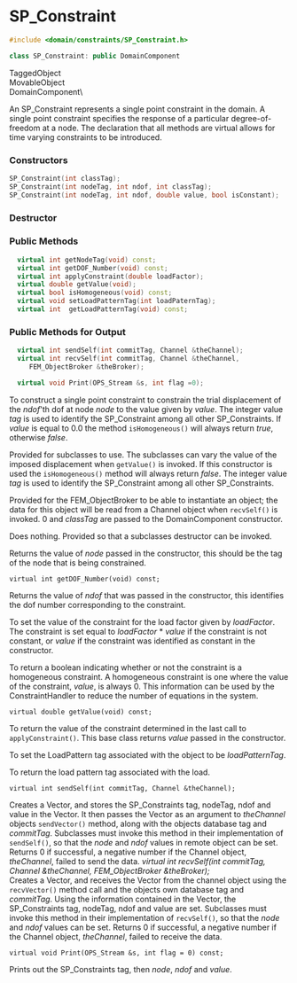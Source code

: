 # SP_Constraint 

```cpp
#include <domain/constraints/SP_Constraint.h>

class SP_Constraint: public DomainComponent
```

TaggedObject\
MovableObject\
DomainComponent\


An SP_Constraint represents a single point constraint in the domain. A
single point constraint specifies the response of a particular
degree-of-freedom at a node. The declaration that all methods are
virtual allows for time varying constraints to be introduced.

### Constructors

```cpp
SP_Constraint(int classTag);        
SP_Constraint(int nodeTag, int ndof, int classTag);    
SP_Constraint(int nodeTag, int ndof, double value, bool isConstant);
```



### Destructor


### Public Methods

```cpp
  virtual int getNodeTag(void) const;
  virtual int getDOF_Number(void) const;
  virtual int applyConstraint(double loadFactor);    
  virtual double getValue(void);
  virtual bool isHomogeneous(void) const;
  virtual void setLoadPatternTag(int loadPaternTag);
  virtual int  getLoadPatternTag(void) const;
``` 

### Public Methods for Output

```cpp
  virtual int sendSelf(int commitTag, Channel &theChannel);
  virtual int recvSelf(int commitTag, Channel &theChannel, 
     FEM_ObjectBroker &theBroker);

  virtual void Print(OPS_Stream &s, int flag =0);
```

To construct a single point constraint to constrain the trial
displacement of the *ndof*'th dof at node *node* to the value given by
*value*. The integer value *tag* is used to identify the SP_Constraint
among all other SP_Constraints. If *value* is equal to $0.0$ the method
`isHomogeneous()` will always return *true*, otherwise *false*.

Provided for subclasses to use. The subclasses can vary the value of the
imposed displacement when `getValue()` is invoked. If this constructor
is used the `isHomogeneous()` method will always return *false*. The
integer value *tag* is used to identify the SP_Constraint among all
other SP_Constraints.

Provided for the FEM_ObjectBroker to be able to instantiate an object;
the data for this object will be read from a Channel object when
`recvSelf()` is invoked. $0$ and *classTag* are passed to the
DomainComponent constructor.


Does nothing. Provided so that a subclasses destructor can be invoked.


Returns the value of *node* passed in the constructor, this should be
the tag of the node that is being constrained.

```{.cpp}
virtual int getDOF_Number(void) const;
```

Returns the value of *ndof* that was passed in the constructor, this
identifies the dof number corresponding to the constraint.

To set the value of the constraint for the load factor given by
*loadFactor*. The constraint is set equal to *loadFactor* \* *value* if
the constraint is not constant, or *value* if the constraint was
identified as constant in the constructor.

To return a boolean indicating whether or not the constraint is a
homogeneous constraint. A homogeneous constraint is one where the value
of the constraint, *value*, is always $0$. This information can be used
by the ConstraintHandler to reduce the number of equations in the
system.

```{.cpp}
virtual double getValue(void) const;
```

To return the value of the constraint determined in the last call to
`applyConstraint()`. This base class returns *value* passed in the
constructor.

To set the LoadPattern tag associated with the object to be
*loadPatternTag*.

To return the load pattern tag associated with the load.

```{.cpp}
virtual int sendSelf(int commitTag, Channel &theChannel);
```

Creates a Vector, and stores the SP_Constraints tag, nodeTag, ndof and
value in the Vector. It then passes the Vector as an argument to
*theChannel* objects `sendVector()` method, along with the objects
database tag and *commitTag*. Subclasses must invoke this method in
their implementation of `sendSelf()`, so that the *node* and *ndof*
values in remote object can be set. Returns $0$ if successful, a
negative number if the Channel object, *theChannel*, failed to send the
data.
*virtual int recvSelf(int commitTag, Channel &theChannel,
FEM_ObjectBroker &theBroker);*\
Creates a Vector, and receives the Vector from the channel object using
the `recvVector()` method call and the objects own database tag and
*commitTag*. Using the information contained in the Vector, the
SP_Constraints tag, nodeTag, ndof and value are set. Subclasses must
invoke this method in their implementation of `recvSelf()`, so that the
*node* and *ndof* values can be set. Returns $0$ if successful, a
negative number if the Channel object, *theChannel*, failed to receive
the data.

```{.cpp}
virtual void Print(OPS_Stream &s, int flag = 0) const;
```

Prints out the SP_Constraints tag, then *node*, *ndof* and *value*.
